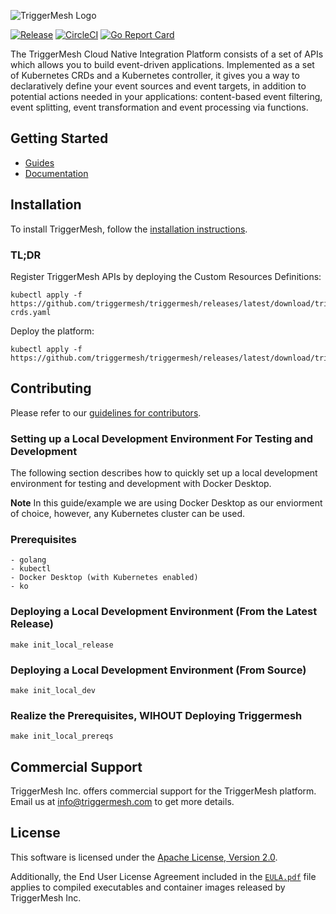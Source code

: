 ![TriggerMesh Logo](.assets/triggermesh-logo.png)

[![Release](https://img.shields.io/github/v/release/triggermesh/triggermesh?label=release)](https://github.com/triggermesh/triggermesh/releases)
[![CircleCI](https://circleci.com/gh/triggermesh/triggermesh/tree/main.svg?style=shield)](https://circleci.com/gh/triggermesh/triggermesh/tree/main)
[![Go Report Card](https://goreportcard.com/badge/github.com/triggermesh/triggermesh)](https://goreportcard.com/report/github.com/triggermesh/triggermesh)

The TriggerMesh Cloud Native Integration Platform consists of a set of APIs which allows you to build event-driven
applications. Implemented as a set of Kubernetes CRDs and a Kubernetes controller, it gives you a way to declaratively
define your event sources and event targets, in addition to potential actions needed in your applications: content-based
event filtering, event splitting, event transformation and event processing via functions.

## Getting Started

* [Guides](https://docs.triggermesh.io/guides/creatingasource/)
* [Documentation](https://docs.triggermesh.io)

## Installation

To install TriggerMesh, follow the [installation instructions](https://docs.triggermesh.io/guides/installation/).

### TL;DR

Register TriggerMesh APIs by deploying the Custom Resources Definitions:

```shell
kubectl apply -f https://github.com/triggermesh/triggermesh/releases/latest/download/triggermesh-crds.yaml
```

Deploy the platform:

```shell
kubectl apply -f https://github.com/triggermesh/triggermesh/releases/latest/download/triggermesh.yaml
```

## Contributing

Please refer to our [guidelines for contributors](CONTRIBUTING.md).

### Setting up a Local Development Environment For Testing and Development

The following section describes how to quickly set up a local development environment for testing and development with Docker Desktop.

**Note** In this guide/example we are using Docker Desktop as our enviorment of choice, however, any Kubernetes cluster can be used.

### Prerequisites

    - golang
    - kubectl
    - Docker Desktop (with Kubernetes enabled)
    - ko

### Deploying a Local Development Environment (From the Latest Release)

```shell
make init_local_release
```
### Deploying a Local Development Environment (From Source)

```shell
make init_local_dev
```

### Realize the Prerequisites, WIHOUT Deploying Triggermesh

```shell
make init_local_prereqs
```

## Commercial Support

TriggerMesh Inc. offers commercial support for the TriggerMesh platform. Email us at <info@triggermesh.com> to get more
details.

## License

This software is licensed under the [Apache License, Version 2.0][asl2].

Additionally, the End User License Agreement included in the [`EULA.pdf`](EULA.pdf) file applies to compiled
executables and container images released by TriggerMesh Inc.

[asl2]: https://www.apache.org/licenses/LICENSE-2.0
